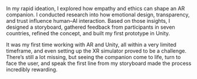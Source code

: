 In my rapid ideation, I explored how empathy and ethics can shape an AR companion. I conducted research into how emotional design, transparency, and trust influence human–AI interaction. Based on those insights, I designed a storyboard, gathered feedback from participants in seven countries, refined the concept, and built my first prototype in Unity. 

It was my first time working with AR and Unity, all within a very limited timeframe, and even setting up the XR simulator proved to be a challenge. There’s still a lot missing, but seeing the companion come to life, turn to face the user, and speak the first line from my storyboard made the process incredibly rewarding. 
